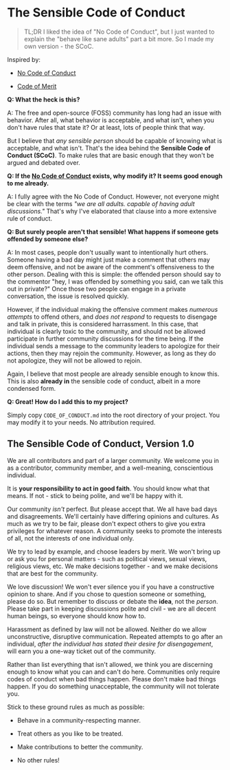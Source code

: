 # The Sensible Code of Conduct 

> TL;DR I liked the idea of "No Code of Conduct", but I just wanted to explain the "behave like sane adults" part a bit more. So I made my own version - the SCoC.

Inspired by:

- [No Code of Conduct](https://github.com/domgetter/NCoC)

- [Code of Merit](https://github.com/arokettu/Code-of-Merit)

**Q: What the heck is this?**

A: The free and open-source (FOSS) community has long had an issue with behavior. After all, what behavior is acceptable, and what isn't, when you don't have rules that state it? Or at least, lots of people think that way.

But I believe that *any sensible person* should be capable of knowing what is acceptable, and what isn't. That's the idea behind the **Sensible Code of Conduct (SCoC)**. To make rules that are basic enough that they won't be argued and debated over.

**Q: If the [No Code of Conduct](https://github.com/domgetter/NCoC) exists, why modify it? It seems good enough to me already.**

A: I fully agree with the No Code of Conduct. However, not everyone might be clear with the terms *"we are all adults. capable of having adult discussions."* That's why I've elaborated that clause into a more extensive rule of conduct.

**Q: But surely people aren't that sensible! What happens if someone gets offended by someone else?**

A: In most cases, people don't usually want to intentionally hurt others. Someone having a bad day might just make a comment that others may deem offensive, and not be aware of the comment's offensiveness to the other person. Dealing with this is simple: the offended person should say to the commentor "hey, I was offended by something you said, can we talk this out in private?" Once those two people can engage in a private conversation, the issue is resolved quickly. 

However, if the individual making the offensive comment makes *numerous attempts* to offend others, and *does not respond* to requests to disengage and talk in private, this is considered harrassment. In this case, that individual is clearly toxic to the community, and should not be allowed participate in further community discussions for the time being. If the individual sends a message to the community leaders to apologize for their actions, then they may rejoin the community. However, as long as they do not apologize, they will not be allowed to rejoin. 

Again, I believe that most people are already sensible enough to know this. This is also **already in** the sensible code of conduct, albeit in a more condensed form.     

**Q: Great! How do I add this to my project?**

Simply copy `CODE_OF_CONDUCT.md` into the root directory of your project. You may modify it to your needs. No attribution required.

## The Sensible Code of Conduct, Version 1.0

We are all contributors and part of a larger community. We welcome you in as a contributor, community member, and a well-meaning, conscientious individual.

It is **your responsibility to act in good faith**. You should know what that means. If not - stick to being polite, and we'll be happy with it.

Our community *isn't* perfect. But please accept that. We all have bad days and disagreements. We'll certainly have differing opinions and cultures. As much as we try to be fair, please don't expect others to give you extra privileges for whatever reason. A community seeks to promote the interests of all, not the interests of one individual only.   

We try to lead by example, and choose leaders by merit. We won't bring up or ask you for personal matters - such as political views, sexual views, religious views, etc. We make decisions together - and we make decisions that are best for the community. 

We love discussion! We won't ever silence you if you have a constructive opinion to share. And if you chose to question someone or something, please do so. But remember to discuss or debate the **idea**, not the *person*. Please take part in keeping discussions polite and civil - we are all decent human beings, so everyone should know how to.

Harassment as defined by law will not be allowed. Neither do we allow unconstructive, disruptive communication. Repeated attempts to go after an individual, *after the individual has stated their desire for disengagement*, will earn you a one-way ticket out of the community.

Rather than list everything that isn't allowed, we think you are discerning enough to know what you can and can't do here. Communities only require codes of conduct when bad things happen. Please don't make bad things happen. If you do something unacceptable, the community will not tolerate you.

Stick to these ground rules as much as possible:

- Behave in a community-respecting manner.

- Treat others as you like to be treated.

- Make contributions to better the community.

- No other rules!
